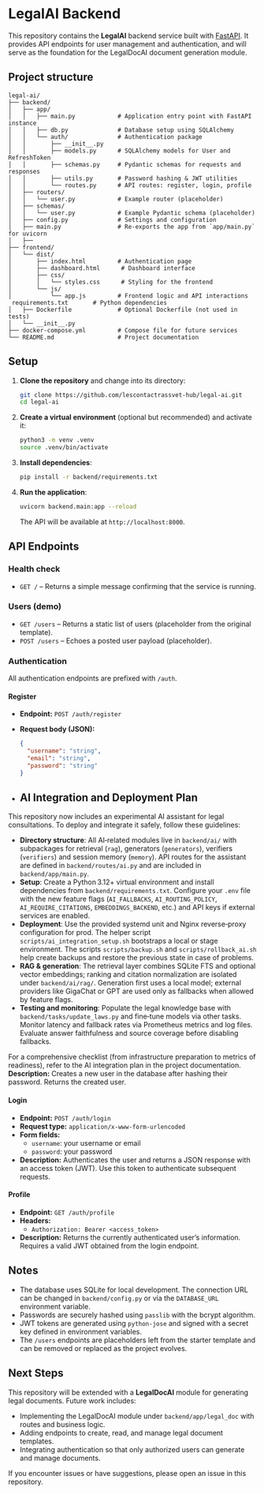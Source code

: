 # LegalAI Backend

This repository contains the **LegalAI** backend service built with [FastAPI](https://fastapi.tiangolo.com/). It provides API endpoints for user management and authentication, and will serve as the foundation for the LegalDocAI document generation module.

## Project structure

```
legal-ai/
├── backend/
│   ├── app/
│   │   ├── main.py            # Application entry point with FastAPI instance
│   │   ├── db.py              # Database setup using SQLAlchemy
│   │   └── auth/              # Authentication package
│   │       ├── __init__.py
│   │       ├── models.py      # SQLAlchemy models for User and RefreshToken
│   │       ├── schemas.py     # Pydantic schemas for requests and responses
│   │       ├── utils.py       # Password hashing & JWT utilities
│   │       └── routes.py      # API routes: register, login, profile
│   ├── routers/
│   │   └── user.py            # Example router (placeholder)
│   ├── schemas/
│   │   └── user.py            # Example Pydantic schema (placeholder)
│   ├── config.py              # Settings and configuration
│   ├── main.py                # Re-exports the app from `app/main.py` for uvicorn
│   ├──
├── frontend/
│   └── dist/
│       ├── index.html         # Authentication page
│       ├── dashboard.html      # Dashboard interface
│       ├── css/
│       │   └── styles.css      # Styling for the frontend
│       └── js/
│           └── app.js         # Frontend logic and API interactions
 requirements.txt       # Python dependencies
│   ├── Dockerfile             # Optional Dockerfile (not used in tests)
│   └── __init__.py
├── docker-compose.yml         # Compose file for future services
└── README.md                  # Project documentation
```

## Setup

1. **Clone the repository** and change into its directory:

   ```bash
   git clone https://github.com/lescontactrassvet-hub/legal-ai.git
   cd legal-ai
   ```

2. **Create a virtual environment** (optional but recommended) and activate it:

   ```bash
   python3 -m venv .venv
   source .venv/bin/activate
   ```

3. **Install dependencies**:

   ```bash
   pip install -r backend/requirements.txt
   ```

4. **Run the application**:

   ```bash
   uvicorn backend.main:app --reload
   ```

   The API will be available at `http://localhost:8000`.

## API Endpoints

### Health check

- `GET /` – Returns a simple message confirming that the service is running.

### Users (demo)

- `GET /users` – Returns a static list of users (placeholder from the original template).
- `POST /users` – Echoes a posted user payload (placeholder).

### Authentication

All authentication endpoints are prefixed with `/auth`.

#### Register

- **Endpoint:** `POST /auth/register`
- **Request body (JSON):**

  ```json
  {
    "username": "string",
    "email": "string",
    "password": "string"
  }
  ```
- ## AI Integration and Deployment Plan

This repository now includes an experimental AI assistant for legal consultations. To deploy and integrate it safely, follow these guidelines:

- **Directory structure**: All AI‑related modules live in `backend/ai/` with subpackages for retrieval (`rag`), generators (`generators`), verifiers (`verifiers`) and session memory (`memory`). API routes for the assistant are defined in `backend/routes/ai.py` and are included in `backend/app/main.py`.
- **Setup**: Create a Python 3.12+ virtual environment and install dependencies from `backend/requirements.txt`. Configure your `.env` file with the new feature flags (`AI_FALLBACKS`, `AI_ROUTING_POLICY`, `AI_REQUIRE_CITATIONS`, `EMBEDDINGS_BACKEND`, etc.) and API keys if external services are enabled.
- **Deployment**: Use the provided systemd unit and Nginx reverse‑proxy configuration for prod. The helper script `scripts/ai_integration_setup.sh` bootstraps a local or stage environment. The scripts `scripts/backup.sh` and `scripts/rollback_ai.sh` help create backups and restore the previous state in case of problems.
- **RAG & generation**: The retrieval layer combines SQLite FTS and optional vector embeddings; ranking and citation normalization are isolated under `backend/ai/rag/`. Generation first uses a local model; external providers like GigaChat or GPT are used only as fallbacks when allowed by feature flags.
- **Testing and monitoring**: Populate the legal knowledge base with `backend/tasks/update_laws.py` and fine‑tune models via other tasks. Monitor latency and fallback rates via Prometheus metrics and log files. Evaluate answer faithfulness and source coverage before disabling fallbacks.

For a comprehensive checklist (from infrastructure preparation to metrics of readiness), refer to the AI integration plan in the project documentation.
**Description:** Creates a new user in the database after hashing their password. Returns the created user.

#### Login

- **Endpoint:** `POST /auth/login`
- **Request type:** `application/x-www-form-urlencoded`
- **Form fields:**
  - `username`: your username or email
  - `password`: your password
- **Description:** Authenticates the user and returns a JSON response with an access token (JWT). Use this token to authenticate subsequent requests.

#### Profile

- **Endpoint:** `GET /auth/profile`
- **Headers:**
  - `Authorization: Bearer <access_token>`
- **Description:** Returns the currently authenticated user’s information. Requires a valid JWT obtained from the login endpoint.

## Notes

- The database uses SQLite for local development. The connection URL can be changed in `backend/config.py` or via the `DATABASE_URL` environment variable.
- Passwords are securely hashed using `passlib` with the bcrypt algorithm.
- JWT tokens are generated using `python-jose` and signed with a secret key defined in environment variables.
- The `/users` endpoints are placeholders left from the starter template and can be removed or replaced as the project evolves.

## Next Steps

This repository will be extended with a **LegalDocAI** module for generating legal documents. Future work includes:

- Implementing the LegalDocAI module under `backend/app/legal_doc` with routes and business logic.
- Adding endpoints to create, read, and manage legal document templates.
- Integrating authentication so that only authorized users can generate and manage documents.

If you encounter issues or have suggestions, please open an issue in this repository.
